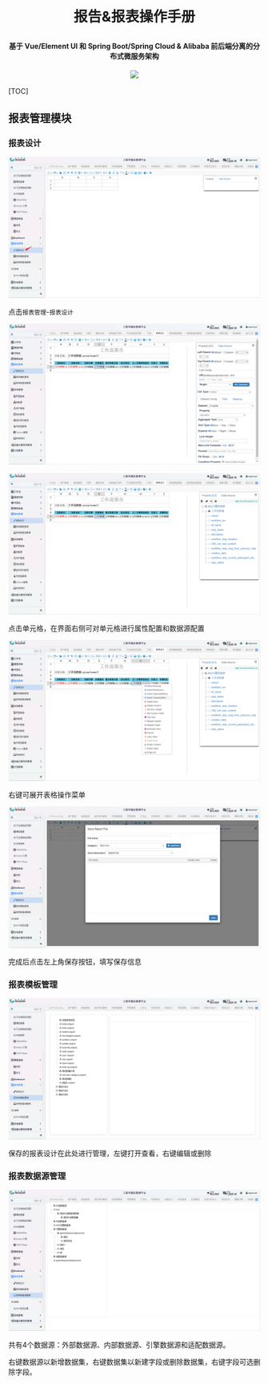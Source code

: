 <h1 align="center" style="margin: 30px 0 30px; font-weight: bold;">报告&报表操作手册</h1>
<h4 align="center">基于 Vue/Element UI 和 Spring Boot/Spring Cloud & Alibaba 前后端分离的分布式微服务架构</h4>
<p align="center">
    <a href="http://imc.smartsolutions.com.cn/login"></a>
    <a href="http://imc.smartsolutions.com.cn/login"><img src="https://img.shields.io/badge/IMC-v3.5.0-brightgreen.svg"></a>	
</p>
[TOC]

## 报表管理模块

### 报表设计

![](../img/报表设计入口.png)

点击`报表管理`-`报表设计`

![](../img/单元格配置.png)

![](../img/单元格配置2.png)

点击单元格，在界面右侧可对单元格进行属性配置和数据源配置

![](../img/单元格配置3.png)

右键可展开表格操作菜单

![](../img/保存报表.png)

完成后点击左上角保存按钮，填写保存信息

### 报表模板管理

![](../img/报表模板.png)

保存的报表设计在此处进行管理，左键打开查看，右键编辑或删除

### 报表数据源管理

![](../img/报表数据源.png)

共有4个数据源：外部数据源、内部数据源、引擎数据源和适配数据源。

右键数据源以新增数据集，右键数据集以新建字段或删除数据集，右键字段可选删除字段。